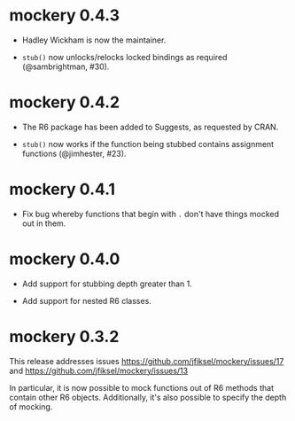 # mockery 0.4.3

* Hadley Wickham is now the maintainer.

* `stub()` now unlocks/relocks locked bindings as required (@sambrightman, #30).

# mockery 0.4.2

* The R6 package has been added to Suggests, as requested by CRAN.

* `stub()` now works if the function being stubbed contains assignment functions (@jimhester, #23).

# mockery 0.4.1

* Fix bug whereby functions that begin with `.` don't have things mocked out in
them.

# mockery 0.4.0

* Add support for stubbing depth greater than 1.

* Add support for nested R6 classes.

# mockery 0.3.2

This release addresses issues https://github.com/jfiksel/mockery/issues/17 and
https://github.com/jfiksel/mockery/issues/13

In particular, it is now possible to mock functions out of R6 methods that
contain other R6 objects. Additionally, it's also possible to specify the depth
of mocking.
